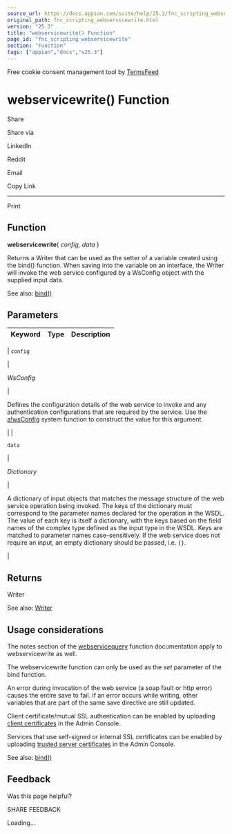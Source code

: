 ```yaml
---
source_url: https://docs.appian.com/suite/help/25.3/fnc_scripting_webservicewrite.html
original_path: fnc_scripting_webservicewrite.html
version: "25.3"
title: "webservicewrite() Function"
page_id: "fnc_scripting_webservicewrite"
section: "Function"
tags: ["appian","docs","v25.3"]
---
```



Free cookie consent management tool by [TermsFeed](https://www.termsfeed.com/)

# webservicewrite() Function

Share

Share via

LinkedIn

Reddit

Email

Copy Link

* * *

Print

## Function

**webservicewrite**( _config, data_ )

Returns a Writer that can be used as the setter of a variable created using the bind() function. When saving into the variable on an interface, the Writer will invoke the web service configured by a WsConfig object with the supplied input data.

See also: [bind()](fnc_evaluation_bind.html)

## Parameters

| Keyword | Type | Description |
| --- | --- | --- |
|
`config`

 |

_WsConfig_

 |

Defines the configuration details of the web service to invoke and any authentication configurations that are required by the service. Use the [a!wsConfig](fnc_connector_ws_a_wsconfig.html) system function to construct the value for this argument.

 |
|

`data`

 |

_Dictionary_

 |

A dictionary of input objects that matches the message structure of the web service operation being invoked. The keys of the dictionary must correspond to the parameter names declared for the operation in the WSDL. The value of each key is itself a dictionary, with the keys based on the field names of the complex type defined as the input type in the WSDL. Keys are matched to parameter names case-sensitively. If the web service does not require an input, an empty dictionary should be passed, i.e. `{}`.

 |

## Returns

Writer

See also: [Writer](Appian_Data_Types.html#writer)

## Usage considerations

The notes section of the [webservicequery](fnc_scripting_webservicequery.html) function documentation apply to webservicewrite as well.

The webservicewrite function can only be used as the _set_ parameter of the bind function.

An error during invocation of the web service (a soap fault or http error) causes the entire save to fail. if an error occurs while writing, other variables that are part of the same save directive are still updated.

Client certificate/mutual SSL authentication can be enabled by uploading [client certificates](Appian_Administration_Console.html#client-certificates) in the Admin Console.

Services that use self-signed or internal SSL certificates can be enabled by uploading [trusted server certificates](Appian_Administration_Console.html#trusted-server-certificates) in the Admin Console.

See also: [bind()](fnc_evaluation_bind.html)

## Feedback

Was this page helpful?

SHARE FEEDBACK

Loading...